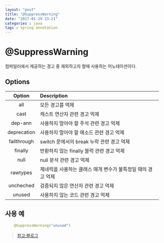 ```yaml
---
layout: "post"
title: "@SuppressWarning"
date: "2017-01-29 23:21"
categories : java
tags : spring annotation
---
```


# @SuppressWarning

컴파일러에서 제공하는 경고 중 제외하고자 할때 사용하는 어노테이션이다.

## Options

| Option | Description |
|:--:|:--|
| all | 모든 경고를 억제 |
|cast | 캐스트 연산자 관련 경고 억제 |
| dep-ann | 사용하지 말아야 할 주석 관련 경고 억제 |
| deprecation | 사용하지 말아야 할 메소드 관련 경고 억제 |
| fallthrough | switch 문에서의 break 누락 관련 경고 억제 |
| finally | 반환하지 않는 finally 블럭 관련 경고 억제 |
|null | null 분석 관련 경고 억제 |
| rawtypes | 제네릭을 사용하는 클래스 매개 변수가 불특정일 때의 경고 억제 |
|uncheched | 검증되지 않은 연산자 관련 경고 억제 |
|unused | 사용하지 않는 코드 관련 경고 억제 |

## 사용 예

```java
    @SuppressWarning("unused")

```

> [참고:블로그](http://jinwoonote.tistory.com/entry/SuppressWarnings-%EC%9D%B4%EA%B1%B4-%EB%AD%90%EC%A7%80)
